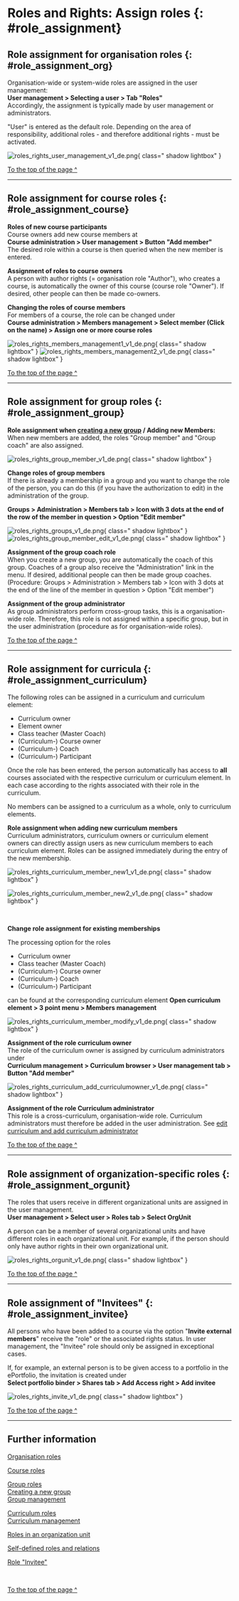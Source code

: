 # Roles and Rights: Assign roles {: #role_assignment}


## Role assignment for organisation roles {: #role_assignment_org}

Organisation-wide or system-wide roles are assigned in the user management:<br>
**User management > Selecting a user > Tab "Roles"**<br>
Accordingly, the assignment is typically made by user management or administrators.

"User" is entered as the default role. Depending on the area of responsibility, additional roles - and therefore additional rights - must be activated.

![roles_rights_user_management_v1_de.png](assets/roles_rights_user_management_v1_de.png){ class=" shadow lightbox" }

[To the top of the page ^](#role_assignment)

---

## Role assignment for course roles {: #role_assignment_course}

**Roles of new course participants**<br>
Course owners add new course members at<br>
**Course administration > User management > Button "Add member"**<br>
The desired role within a course is then queried when the new member is entered.

**Assignment of roles to course owners**<br>
A person with author rights (= organisation role "Author"), who creates a course, is automatically the owner of this course (course role "Owner"). If desired, other people can then be made co-owners.

**Changing the roles of course members**<br>
For members of a course, the role can be changed under<br>
**Course administration > Members management > Select member (Click on the name) > Assign one or more course roles**

![roles_rights_members_management1_v1_de.png](assets/roles_rights_members_management1_v1_de.png){ class=" shadow lightbox" }
![roles_rights_members_management2_v1_de.png](assets/roles_rights_members_management2_v1_de.png){ class=" shadow lightbox" }

[To the top of the page ^](#role_assignment)

---

## Role assignment for group roles {: #role_assignment_group} 

**Role assignment when [creating a new group](../groups/index.md) / Adding new Members:**<br>
When new members are added, the roles "Group member" and "Group coach" are also assigned.

![roles_rights_group_member_v1_de.png](assets/roles_rights_group_member_v1_de.png){ class=" shadow lightbox" }

**Change roles of group members**<br>
If there is already a membership in a group and you want to change the role of the person, you can do this (if you have the authorization to edit) in the administration of the group.

**Groups > Administration > Members tab > Icon with 3 dots at the end of the row of the member in question > Option "Edit member"**


![roles_rights_groups_v1_de.png](assets/roles_rights_groups_v1_de.png){ class=" shadow lightbox" }
![roles_rights_group_member_edit_v1_de.png](assets/roles_rights_group_member_edit_v1_de.png){ class=" shadow lightbox" }


**Assignment of the group coach role**<br>
When you create a new group, you are automatically the coach of this group. Coaches of a group also receive the "Administration" link in the menu. If desired, additional people can then be made group coaches.<br>
(Procedure: Groups > Administration > Members tab > Icon with 3 dots at the end of the line of the member in question > Option "Edit member")

**Assignment of the group administrator**<br>
As group administrators perform cross-group tasks, this is a organisation-wide role. Therefore, this role is not assigned within a specific group, but in the user administration (procedure as for organisation-wide roles).

[To the top of the page ^](#role_assignment)

---

## Role assignment for curricula {: #role_assignment_curriculum}

The following roles can be assigned in a curriculum and curriculum element:

* Curriculum owner
* Element owner
* Class teacher (Master Coach)
* (Curriculum-) Course owner
* (Curriculum-) Coach
* (Curriculum-) Participant

Once the role has been entered, the person automatically has access to **all** courses associated with the respective curriculum or curriculum element. In each case according to the rights associated with their role in the curriculum.

No members can be assigned to a curriculum as a whole, only to curriculum elements.

**Role assignment when adding new curriculum members**<br> 
Curriculum administrators, curriculum owners or curriculum element owners can directly assign users as new curriculum members to each curriculum element. Roles can be assigned immediately during the entry of the new membership.

![roles_rights_curriculum_member_new1_v1_de.png](assets/roles_rights_curriculum_member_new1_v1_de.png){ class=" shadow lightbox" }

![roles_rights_curriculum_member_new2_v1_de.png](assets/roles_rights_curriculum_member_new2_v1_de.png){ class=" shadow lightbox" }


<br>

**Change role assignment for existing memberships**<br>

The processing option for the roles

* Curriculum owner
* Class teacher (Master Coach)
* (Curriculum-) Course owner
* (Curriculum-) Coach
* (Curriculum-) Participant

can be found at the corresponding curriculum element **Open curriculum element > 3 point menu > Members management**

![roles_rights_curriculum_member_modify_v1_de.png](assets/roles_rights_curriculum_member_modify_v1_de.png){ class=" shadow lightbox" }


**Assignment of the role curriculum owner**<br>
The role of the curriculum owner is assigned by curriculum administrators under<br>
**Curriculum management > Curriculum browser > User management tab > Button "Add member"**

![roles_rights_curriculum_add_curriculumowner_v1_de.png](assets/roles_rights_curriculum_add_curriculumowner_v1_de.png){ class=" shadow lightbox" }


**Assignment of the role Curriculum administrator**<br>
This role is a cross-curriculum, organisation-wide role.
Curriculum administrators must therefore be added in the user administration.
See [edit curriculum and add curriculum administrator](../area_modules/Curriculum_Management.md#edit-curriculum-and-add-curriculum-administrator)

[To the top of the page ^](#role_assignment)

---

## Role assignment of organization-specific roles {: #role_assignment_orgunit} 

The roles that users receive in different organizational units are assigned in the user management.<br>
**User management > Select user > Roles tab > Select OrgUnit**

A person can be a member of several organizational units and have different roles in each organizational unit. For example, if the person should only have author rights in their own organizational unit.

![roles_rights_orgunit_v1_de.png](assets/roles_rights_orgunit_v1_de.png){ class=" shadow lightbox" }


[To the top of the page ^](#role_assignment)

---

## Role assignment of "Invitees" {: #role_assignment_invitee} 

All persons who have been added to a course via the option "**Invite external members**" receive the "role" or the associated rights status. In user management, the "Invitee" role should only be assigned in exceptional cases. 

If, for example, an external person is to be given access to a portfolio in the ePortfolio, the invitation is created under<br> 
**Select portfolio binder > Shares tab > Add Access right > Add invitee**

![roles_rights_invite_v1_de.png](assets/roles_rights_invite_v1_de.png){ class=" shadow lightbox" }


[To the top of the page ^](#role_assignment)

---

## Further information

[Organisation roles](roles.md#org)<br> 

[Course roles](roles.md#course)<br> 

[Group roles](roles.md#groups)<br> 
[Creating a new group](../groups/index.md)<br> 
[Group management](../area_modules/Group_Management.md)<br>

[Curriculum roles](roles.md#curriculum)<br> 
[Curriculum management](../area_modules/Curriculum_Management.md)<br> 

[Roles in an organization unit](roles.md#orgunit)<br> 

[Self-defined roles and relations](roles.md#relations)<br> 

[Role "Invitee"](roles.md#invitee)<br> 

<br>

[To the top of the page ^](#role_assignment)



